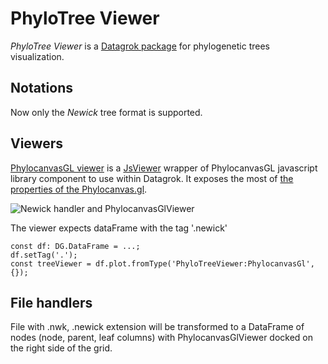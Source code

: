 # PhyloTree Viewer

*PhyloTree Viewer* is a [Datagrok package](https://datagrok.ai/help/develop/develop#packages) for phylogenetic trees
visualization.

## Notations

Now only the *Newick* tree format is supported.

## Viewers

[PhylocanvasGL viewer](./src/phylocanvas-gl-viewer.ts) is a [JsViewer](../../js-api/src/viewer.ts) wrapper
of PhylocanvasGL javascript library component to use within Datagrok. It exposes the most of [the properties
of the Phylocanvas.gl](https://www.phylocanvas.gl/docs/properties.html).

![Newick handler and PhylocanvasGlViewer](../../help/visualize/viewers/img/phylocanvas-gl-viewer.gif)

The viewer expects dataFrame with the tag '.newick'

```
const df: DG.DataFrame = ...;
df.setTag('.');
const treeViewer = df.plot.fromType('PhyloTreeViewer:PhylocanvasGl', {});
```

## File handlers

File with .nwk, .newick extension will be transformed to a DataFrame of nodes (node, parent, leaf columns)
with PhylocanvasGlViewer docked on the right side of the grid.
